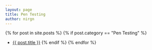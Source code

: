 ```yaml
---
layout: page
title: Pen Testing
author: nirgn
---
```


{% for post in site.posts %}
  {% if post.category == "Pen Testing" %}
  *  <a href="{{ post.url | absolute_url }}">{{ post.title }}</a>
  {% endif %}
{% endfor %}
